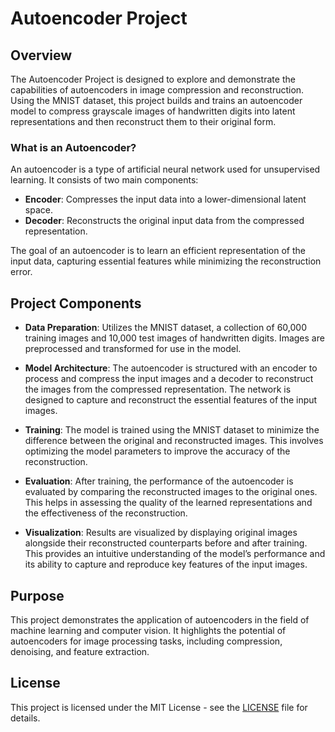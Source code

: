 # Autoencoder Project

## Overview

The Autoencoder Project is designed to explore and demonstrate the capabilities of autoencoders in image compression and reconstruction. Using the MNIST dataset, this project builds and trains an autoencoder model to compress grayscale images of handwritten digits into latent representations and then reconstruct them to their original form.

### What is an Autoencoder?

An autoencoder is a type of artificial neural network used for unsupervised learning. It consists of two main components:
- **Encoder**: Compresses the input data into a lower-dimensional latent space.
- **Decoder**: Reconstructs the original input data from the compressed representation.

The goal of an autoencoder is to learn an efficient representation of the input data, capturing essential features while minimizing the reconstruction error.

## Project Components

- **Data Preparation**: Utilizes the MNIST dataset, a collection of 60,000 training images and 10,000 test images of handwritten digits. Images are preprocessed and transformed for use in the model.

- **Model Architecture**: The autoencoder is structured with an encoder to process and compress the input images and a decoder to reconstruct the images from the compressed representation. The network is designed to capture and reconstruct the essential features of the input images.

- **Training**: The model is trained using the MNIST dataset to minimize the difference between the original and reconstructed images. This involves optimizing the model parameters to improve the accuracy of the reconstruction.

- **Evaluation**: After training, the performance of the autoencoder is evaluated by comparing the reconstructed images to the original ones. This helps in assessing the quality of the learned representations and the effectiveness of the reconstruction.

- **Visualization**: Results are visualized by displaying original images alongside their reconstructed counterparts before and after training. This provides an intuitive understanding of the model’s performance and its ability to capture and reproduce key features of the input images.

## Purpose

This project demonstrates the application of autoencoders in the field of machine learning and computer vision. It highlights the potential of autoencoders for image processing tasks, including compression, denoising, and feature extraction.

## License

This project is licensed under the MIT License - see the [LICENSE](LICENSE) file for details.
